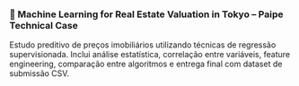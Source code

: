 ### 📘 Machine Learning for Real Estate Valuation in Tokyo – Paipe Technical Case

Estudo preditivo de preços imobiliários utilizando técnicas de regressão supervisionada. Inclui análise estatística, correlação entre variáveis, feature engineering, comparação entre algoritmos e entrega final com dataset de submissão CSV.

